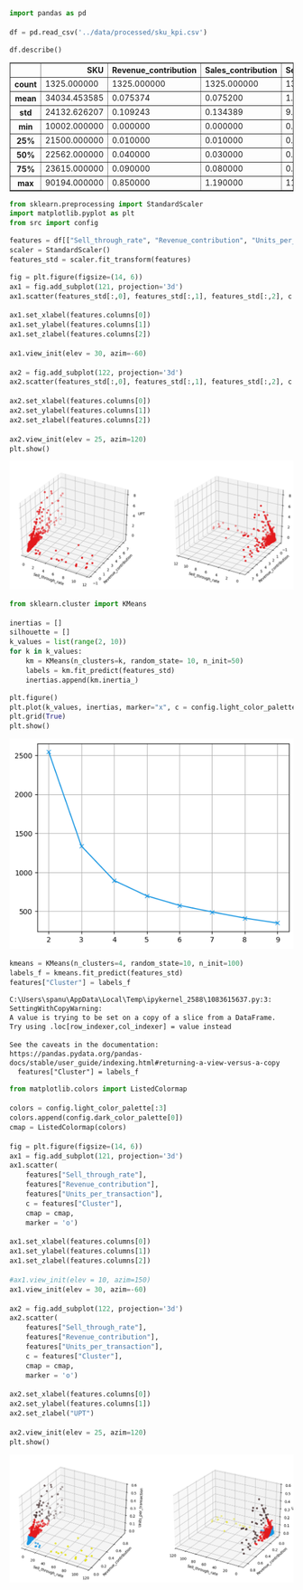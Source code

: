 ```python
import pandas as pd

df = pd.read_csv('../data/processed/sku_kpi.csv')
```


```python
df.describe()
```




<div>
<style scoped>
    .dataframe tbody tr th:only-of-type {
        vertical-align: middle;
    }

    .dataframe tbody tr th {
        vertical-align: top;
    }

    .dataframe thead th {
        text-align: right;
    }
</style>
<table border="1" class="dataframe">
  <thead>
    <tr style="text-align: right;">
      <th></th>
      <th>SKU</th>
      <th>Revenue_contribution</th>
      <th>Sales_contribution</th>
      <th>Sell_through_rate</th>
      <th>Rate_of_sale</th>
      <th>Gross_margin</th>
      <th>Units_per_transaction</th>
    </tr>
  </thead>
  <tbody>
    <tr>
      <th>count</th>
      <td>1325.000000</td>
      <td>1325.000000</td>
      <td>1325.000000</td>
      <td>1325.000000</td>
      <td>1325.000000</td>
      <td>1325.000000</td>
      <td>1325.000000</td>
    </tr>
    <tr>
      <th>mean</th>
      <td>34034.453585</td>
      <td>0.075374</td>
      <td>0.075200</td>
      <td>1.123495</td>
      <td>8.884755</td>
      <td>98.528400</td>
      <td>0.035947</td>
    </tr>
    <tr>
      <th>std</th>
      <td>24132.626207</td>
      <td>0.109243</td>
      <td>0.134389</td>
      <td>9.603051</td>
      <td>15.799021</td>
      <td>12.293318</td>
      <td>0.064693</td>
    </tr>
    <tr>
      <th>min</th>
      <td>10002.000000</td>
      <td>0.000000</td>
      <td>0.000000</td>
      <td>0.000000</td>
      <td>0.000000</td>
      <td>-100.000000</td>
      <td>0.000000</td>
    </tr>
    <tr>
      <th>25%</th>
      <td>21500.000000</td>
      <td>0.010000</td>
      <td>0.010000</td>
      <td>0.000000</td>
      <td>0.840000</td>
      <td>100.000000</td>
      <td>0.000000</td>
    </tr>
    <tr>
      <th>50%</th>
      <td>22562.000000</td>
      <td>0.040000</td>
      <td>0.030000</td>
      <td>0.000000</td>
      <td>3.040000</td>
      <td>100.000000</td>
      <td>0.010000</td>
    </tr>
    <tr>
      <th>75%</th>
      <td>23615.000000</td>
      <td>0.090000</td>
      <td>0.080000</td>
      <td>0.000000</td>
      <td>9.850000</td>
      <td>100.000000</td>
      <td>0.040000</td>
    </tr>
    <tr>
      <th>max</th>
      <td>90194.000000</td>
      <td>0.850000</td>
      <td>1.190000</td>
      <td>112.500000</td>
      <td>140.300000</td>
      <td>100.000000</td>
      <td>0.570000</td>
    </tr>
  </tbody>
</table>
</div>




```python
from sklearn.preprocessing import StandardScaler
import matplotlib.pyplot as plt
from src import config
```


```python
features = df[["Sell_through_rate", "Revenue_contribution", "Units_per_transaction"]]
scaler = StandardScaler()
features_std = scaler.fit_transform(features)
```


```python
fig = plt.figure(figsize=(14, 6))
ax1 = fig.add_subplot(121, projection='3d')
ax1.scatter(features_std[:,0], features_std[:,1], features_std[:,2], c = config.light_color_palette[0], marker = 'o')

ax1.set_xlabel(features.columns[0])
ax1.set_ylabel(features.columns[1])
ax1.set_zlabel(features.columns[2])

ax1.view_init(elev = 30, azim=-60)

ax2 = fig.add_subplot(122, projection='3d')
ax2.scatter(features_std[:,0], features_std[:,1], features_std[:,2], c = config.light_color_palette[0], marker = 'o')

ax2.set_xlabel(features.columns[0])
ax2.set_ylabel(features.columns[1])
ax2.set_zlabel(features.columns[2])

ax2.view_init(elev = 25, azim=120)
plt.show()
```


    
![png](0.1-clustering_files/0.1-clustering_4_0.png)
    



```python
from sklearn.cluster import KMeans

inertias = []
silhouette = []
k_values = list(range(2, 10))
for k in k_values:
    km = KMeans(n_clusters=k, random_state= 10, n_init=50)
    labels = km.fit_predict(features_std)
    inertias.append(km.inertia_)
```


```python
plt.figure()
plt.plot(k_values, inertias, marker="x", c = config.light_color_palette[1])
plt.grid(True)
plt.show()
```


    
![png](0.1-clustering_files/0.1-clustering_6_0.png)
    



```python
kmeans = KMeans(n_clusters=4, random_state=10, n_init=100)
labels_f = kmeans.fit_predict(features_std)
features["Cluster"] = labels_f
```

    C:\Users\spanu\AppData\Local\Temp\ipykernel_2588\1083615637.py:3: SettingWithCopyWarning: 
    A value is trying to be set on a copy of a slice from a DataFrame.
    Try using .loc[row_indexer,col_indexer] = value instead
    
    See the caveats in the documentation: https://pandas.pydata.org/pandas-docs/stable/user_guide/indexing.html#returning-a-view-versus-a-copy
      features["Cluster"] = labels_f
    


```python
from matplotlib.colors import ListedColormap

colors = config.light_color_palette[:3]
colors.append(config.dark_color_palette[0])
cmap = ListedColormap(colors)

fig = plt.figure(figsize=(14, 6))
ax1 = fig.add_subplot(121, projection='3d')
ax1.scatter(
    features["Sell_through_rate"], 
    features["Revenue_contribution"], 
    features["Units_per_transaction"], 
    c = features["Cluster"], 
    cmap = cmap,
    marker = 'o')

ax1.set_xlabel(features.columns[0])
ax1.set_ylabel(features.columns[1])
ax1.set_zlabel(features.columns[2])

#ax1.view_init(elev = 10, azim=150)
ax1.view_init(elev = 30, azim=-60)

ax2 = fig.add_subplot(122, projection='3d')
ax2.scatter(
    features["Sell_through_rate"], 
    features["Revenue_contribution"], 
    features["Units_per_transaction"], 
    c = features["Cluster"],
    cmap = cmap,
    marker = 'o')

ax2.set_xlabel(features.columns[0])
ax2.set_ylabel(features.columns[1])
ax2.set_zlabel("UPT")

ax2.view_init(elev = 25, azim=120)
plt.show()
```


    
![png](0.1-clustering_files/0.1-clustering_8_0.png)
    

